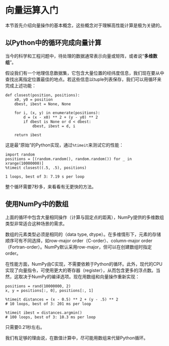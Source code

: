 # 向量运算入门

本节首先介绍向量操作的基本概念，这些概念对于理解高性能计算是极为关键的。

## 以Python中的循环完成向量计算

当今的科学和工程问题中，待处理的数据通常表示向量或矩阵，或者说“**多维数组**”。

假设我们有一个地理信息数据集，它包含大量位置的经纬度信息，我们现在要从中查找出离指定位置最佳的地点。若这些信息以tuple列表保存，我们可以用循环来完成上述功能：

```
def closest(position, positions):
    x0, y0 = position
    dbest, ibest = None, None

    for i, (x, y) in enumerate(positions):
        d = (x - x0) ** 2 + (y - y0) ** 2
        if dbest is None or d < dbest:
            dbest, ibest = d, i

    return ibest
```

这是最“原始”的Python实现，通过```%timeit```来测试它的性能：

```
import random
positions = [(random.random(), random.random()) for _ in xrange(10000000)]
%timeit closest((.5, .5), positions)

1 loops, best of 3: 7.19 s per loop
```

整个循环需要7秒多，来看看有无更快的方法。

## 使用NumPy中的数组

上面的循环中包含大量相同操作（计算与固定点的距离），NumPy提供的多维数组类型非常适合这种场景的需求。

数组的元素类型必须是相同的（data type, dtype）。在多维情形下，元素的存储顺序可有不同选择，如row-major order（C-order）、column-major order（Fortran-order）。NumPy默认采用row-major，但可以在创建数组时指定order。

在性能方面，NumPy由C实现，不需要依赖于Python的循环。此外，现代的CPU实现了向量指令，可使用更大的寄存器（register），从而包含更多的浮点数。当然，这取决于NumPy的编译选项。现在用数组和向量操作重新实现：

```
positions = rand(10000000, 2)
x, y = positions[:, 0], positions[:, 1]

%timeit distances = (x - 0.5) ** 2 + (y - .5) ** 2
# 10 loops, best of 3: 201 ms per loop

%timeit ibest = distances.argmin()
# 100 loops, best of 3: 10.3 ms per loop
```

只需要0.21秒左右。

我们有足够的理由说，在数值计算中，尽可能用数组来代替Python循环。
